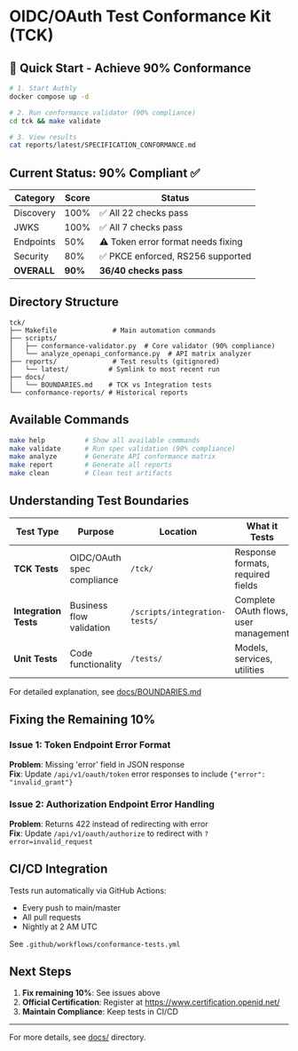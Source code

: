 # OIDC/OAuth Test Conformance Kit (TCK)

## 🎯 Quick Start - Achieve 90% Conformance

```bash
# 1. Start Authly
docker compose up -d

# 2. Run conformance validator (90% compliance)
cd tck && make validate

# 3. View results
cat reports/latest/SPECIFICATION_CONFORMANCE.md
```

## Current Status: 90% Compliant ✅

| Category | Score | Status |
|----------|-------|--------|
| Discovery | 100% | ✅ All 22 checks pass |
| JWKS | 100% | ✅ All 7 checks pass |
| Endpoints | 50% | ⚠️ Token error format needs fixing |
| Security | 80% | ✅ PKCE enforced, RS256 supported |
| **OVERALL** | **90%** | **36/40 checks pass** |

## Directory Structure

```
tck/
├── Makefile              # Main automation commands
├── scripts/
│   ├── conformance-validator.py  # Core validator (90% compliance)
│   └── analyze_openapi_conformance.py  # API matrix analyzer
├── reports/              # Test results (gitignored)
│   └── latest/          # Symlink to most recent run
├── docs/
│   └── BOUNDARIES.md    # TCK vs Integration tests
└── conformance-reports/ # Historical reports
```

## Available Commands

```bash
make help          # Show all available commands
make validate      # Run spec validation (90% compliance)
make analyze       # Generate API conformance matrix  
make report        # Generate all reports
make clean         # Clean test artifacts
```

## Understanding Test Boundaries

| Test Type | Purpose | Location | What it Tests |
|-----------|---------|----------|---------------|
| **TCK Tests** | OIDC/OAuth spec compliance | `/tck/` | Response formats, required fields |
| **Integration Tests** | Business flow validation | `/scripts/integration-tests/` | Complete OAuth flows, user management |
| **Unit Tests** | Code functionality | `/tests/` | Models, services, utilities |

For detailed explanation, see [docs/BOUNDARIES.md](docs/BOUNDARIES.md)

## Fixing the Remaining 10%

### Issue 1: Token Endpoint Error Format
**Problem**: Missing 'error' field in JSON response  
**Fix**: Update `/api/v1/oauth/token` error responses to include `{"error": "invalid_grant"}`

### Issue 2: Authorization Endpoint Error Handling  
**Problem**: Returns 422 instead of redirecting with error  
**Fix**: Update `/api/v1/oauth/authorize` to redirect with `?error=invalid_request`

## CI/CD Integration

Tests run automatically via GitHub Actions:
- Every push to main/master
- All pull requests  
- Nightly at 2 AM UTC

See `.github/workflows/conformance-tests.yml`

## Next Steps

1. **Fix remaining 10%**: See issues above
2. **Official Certification**: Register at https://www.certification.openid.net/
3. **Maintain Compliance**: Keep tests in CI/CD

---

For more details, see [docs/](docs/) directory.